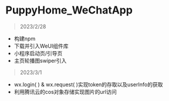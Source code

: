 # PuppyHome_WeChatApp

>2023/2/28

* 构建npm
* 下载并引入WeUI组件库
* 小程序启动页/引导页
* 主页轮播图swiper引入

>2023/3/1

* wx.login( ) & wx.request( )实现token的存取以及userInfo的获取
* 利用腾讯云的cos对象存储实现图片的url访问
